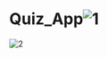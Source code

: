 # Quiz_App![1](https://github.com/abouzarijaz89/Quiz_App/assets/126200219/27e909d7-f500-46c1-b6a7-3abb2916fce0)
![2](https://github.com/abouzarijaz89/Quiz_App/assets/126200219/a03d70c0-69a3-4c2b-aff3-bcfec3699e5e)
